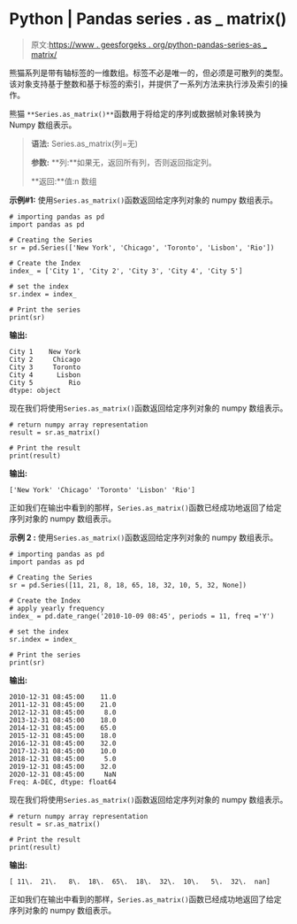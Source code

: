 # Python | Pandas series . as _ matrix()

> 原文:[https://www . geesforgeks . org/python-pandas-series-as _ matrix/](https://www.geeksforgeeks.org/python-pandas-series-as_matrix/)

熊猫系列是带有轴标签的一维数组。标签不必是唯一的，但必须是可散列的类型。该对象支持基于整数和基于标签的索引，并提供了一系列方法来执行涉及索引的操作。

熊猫 `**Series.as_matrix()**`函数用于将给定的序列或数据帧对象转换为 Numpy 数组表示。

> **语法:** Series.as_matrix(列=无)
> 
> **参数:**
> **列:**如果无，返回所有列，否则返回指定列。
> 
> **返回:**值:n 数组

**示例#1:** 使用`Series.as_matrix()`函数返回给定序列对象的 numpy 数组表示。

```
# importing pandas as pd
import pandas as pd

# Creating the Series
sr = pd.Series(['New York', 'Chicago', 'Toronto', 'Lisbon', 'Rio'])

# Create the Index
index_ = ['City 1', 'City 2', 'City 3', 'City 4', 'City 5'] 

# set the index
sr.index = index_

# Print the series
print(sr)
```

**输出:**

```
City 1    New York
City 2     Chicago
City 3     Toronto
City 4      Lisbon
City 5         Rio
dtype: object
```

现在我们将使用`Series.as_matrix()`函数返回给定序列对象的 numpy 数组表示。

```
# return numpy array representation
result = sr.as_matrix()

# Print the result
print(result)
```

**输出:**

```
['New York' 'Chicago' 'Toronto' 'Lisbon' 'Rio']

```

正如我们在输出中看到的那样，`Series.as_matrix()`函数已经成功地返回了给定序列对象的 numpy 数组表示。

**示例 2 :** 使用`Series.as_matrix()`函数返回给定序列对象的 numpy 数组表示。

```
# importing pandas as pd
import pandas as pd

# Creating the Series
sr = pd.Series([11, 21, 8, 18, 65, 18, 32, 10, 5, 32, None])

# Create the Index
# apply yearly frequency
index_ = pd.date_range('2010-10-09 08:45', periods = 11, freq ='Y')

# set the index
sr.index = index_

# Print the series
print(sr)
```

**输出:**

```
2010-12-31 08:45:00    11.0
2011-12-31 08:45:00    21.0
2012-12-31 08:45:00     8.0
2013-12-31 08:45:00    18.0
2014-12-31 08:45:00    65.0
2015-12-31 08:45:00    18.0
2016-12-31 08:45:00    32.0
2017-12-31 08:45:00    10.0
2018-12-31 08:45:00     5.0
2019-12-31 08:45:00    32.0
2020-12-31 08:45:00     NaN
Freq: A-DEC, dtype: float64
```

现在我们将使用`Series.as_matrix()`函数返回给定序列对象的 numpy 数组表示。

```
# return numpy array representation
result = sr.as_matrix()

# Print the result
print(result)
```

**输出:**

```
[ 11\.  21\.   8\.  18\.  65\.  18\.  32\.  10\.   5\.  32\.  nan]
```

正如我们在输出中看到的那样，`Series.as_matrix()`函数已经成功地返回了给定序列对象的 numpy 数组表示。